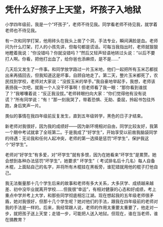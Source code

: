 # 凭什么好孩子上天堂，坏孩子入地狱

小学四年级前，我是一个“坏孩子”，老师不待见我。同学看老师不待见我，就学着老师也不待见我。 

有一次和同学打架，他用砖头在我头上凿了个洞，手法专业，瞬间满脸是血。老师问为什么打架，打人的小孩先讲，但每句都是谎话。可每当我指出时，老师就狠狠地瞪着我说：“你没错吗？你就没错吗？”然后又轻声轻语地转过头说：“以后不要打人啊。你看，把他打出血了，给你爸也添麻烦，是不是……” 

几天后又发生了一件事。和同学放学路过一片玉米地，他们一起把所有玉米芯都拔出来再插回去，但我知道这是坏事，自顾自地走了。第二天，整片玉米都死了，农民找到学校，老师对大家说：“没拔玉米的举手。”我自豪地举起手，我想，老师该表扬我一次吧，就我一个人没干坏事啊！但老师看了我一眼：“那你看到谁拔了？”我嘟囔着说：“反正我没拔。”老师转眼扫向大家：“你们觉得他有没有说谎？”所有同学说：“有！”那一刻我哭了，带着恐惧、无助、委屈，拎起书包往外跑，身后笑声一片。 

类似的事情在我四年级前反复发生，直到五年级转学，黑色的日子才结束。 

新老师对我很好，因为我的成绩好——因为新环境相对自由，同学比较友好，我第一个期中考试就拿了全班第二。于是我成了“好学生”，开始享受以前凿我脑袋同学的待遇：无论我和任何人起冲突，老师的第一选择是惩罚“坏学生”，保护我这个“好学生”。 

老师对“好学生”有多爱，对“坏学生”就有多恨，因为在她看来“坏学生”是累赘。她会想到各种办法惩罚“坏学生”，她要求“ 坏学生”（ 考试排名后十几名）每人自备木棍，上面贴自己的名字，并将所有木棍挂在黑板旁，谁犯错就用他的棍子打他自己。 

我无法衡量那十几个学生后来的故事和老师有多大关系，大多厌学、成绩越来越差、初中没毕业就离开学校……但我很“幸运”，有相对健康的心态和好成绩，考上重点中学并考上大学，和那些同学彻底相忘江湖。现在想起我的五年级老师很矛盾，她对我很好，但那十几个学生呢？她对他们的手法，跟我在四年级前的老师对我的手法是一样的。后来，我经常跟人说，老师的作用太重要太重要了，他走对一步，就把孩子送上天堂；走错一步，可能把人送入地狱。但现在，谁在当老师，谁在搞教育？